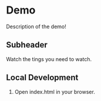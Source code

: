 # Demo

Description of the demo! 

## Subheader

Watch the tings you need to watch.

## Local Development

1. Open index.html in your browser.